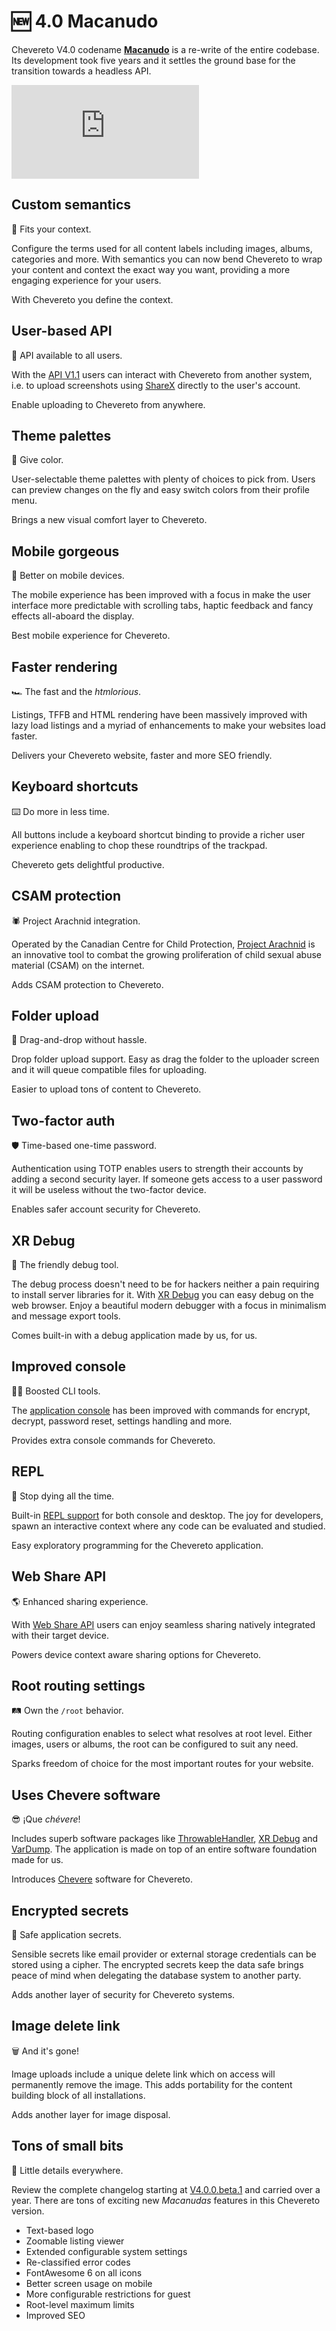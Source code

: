 # 🆕 4.0 Macanudo

Chevereto V4.0 codename [**Macanudo**](https://dle.rae.es/macanudo) is a re-write of the entire codebase. Its development took five years and it settles the ground base for the transition towards a headless API.

<div class="embed-responsive embed-responsive-16by9">
  <iframe class="embed-responsive-item m-0" src="https://www.youtube.com/embed/C-AZVuMEFMg" frameborder="0" allow="accelerometer; autoplay; clipboard-write; encrypted-media; gyroscope; picture-in-picture" allowfullscreen></iframe>
</div>

## Custom semantics

👑 Fits your context.

Configure the terms used for all content labels including images, albums, categories and more. With semantics you can now bend Chevereto to wrap your content and context the exact way you want, providing a more engaging experience for your users.

With Chevereto you define the context.

## User-based API

🎉 API available to all users.

With the [API V1.1](../../developer/api/api-v1.md) users can interact with Chevereto from another system, i.e. to upload screenshots using [ShareX](https://v4-user.chevereto.com/integrations/sharex.html) directly to the user's account.

Enable uploading to Chevereto from anywhere.

## Theme palettes

🎨 Give color.

User-selectable theme palettes with plenty of choices to pick from. Users can preview changes on the fly and easy switch colors from their profile menu.

Brings a new visual comfort layer to Chevereto.

## Mobile gorgeous

📱 Better on mobile devices.

The mobile experience has been improved with a focus in make the user interface more predictable with scrolling tabs, haptic feedback and fancy effects all-aboard the display.

Best mobile experience for Chevereto.

## Faster rendering

🏎 The fast and the *htmlorious*.

Listings, TFFB and HTML rendering have been massively improved with lazy load listings and a myriad of enhancements to make your websites load faster.

Delivers your Chevereto website, faster and more SEO friendly.

## Keyboard shortcuts

⌨️ Do more in less time.

All buttons include a keyboard shortcut binding to provide a richer user experience enabling to chop these roundtrips of the trackpad.

Chevereto gets delightful productive.

## CSAM protection

🕷 Project Arachnid integration.

Operated by the Canadian Centre for Child Protection, [Project Arachnid](https://projectarachnid.ca/en/) is an innovative tool to combat the growing proliferation of child sexual abuse material (CSAM) on the internet.

Adds CSAM protection to Chevereto.

## Folder upload

📂 Drag-and-drop without hassle.

Drop folder upload support. Easy as drag the folder to the uploader screen and it will queue compatible files for uploading.

Easier to upload tons of content to Chevereto.

## Two-factor auth

🛡 Time-based one-time password.

Authentication using TOTP enables users to strength their accounts by adding a second security layer. If someone gets access to a user password it will be useless without the two-factor device.

Enables safer account security for Chevereto.

## XR Debug

🐞 The friendly debug tool.

The debug process doesn't need to be for hackers neither a pain requiring to install server libraries for it. With [XR Debug](https://xr-docs.chevere.org/) you can easy debug on the web browser. Enjoy a beautiful modern debugger with a focus in minimalism and message export tools.

Comes built-in with a debug application made by us, for us.

## Improved console

👩‍💻 Boosted CLI tools.

The [application console](../../application/reference/cli.md) has been improved with commands for encrypt, decrypt, password reset, settings handling and more.

Provides extra console commands for Chevereto.

## REPL

💫 Stop dying all the time.

Built-in [REPL support](../../developer/how-to/repl.md) for both console and desktop. The joy for developers, spawn an interactive context where any code can be evaluated and studied.

Easy exploratory programming for the Chevereto application.

## Web Share API

🌎 Enhanced sharing experience.

With [Web Share API](https://developer.mozilla.org/en-US/docs/Web/API/Web_Share_API) users can enjoy seamless sharing natively integrated with their target device.

Powers device context aware sharing options for Chevereto.

## Root routing settings

🛤 Own the `/root` behavior.

Routing configuration enables to select what resolves at root level. Either images, users or albums, the root can be configured to suit any need.

Sparks freedom of choice for the most important routes for your website.

## Uses Chevere software

😎 ¡Que *chévere*!

Includes superb software packages like [ThrowableHandler](https://chevere.org/packages/throwable-handler.html), [XR Debug](https://chevere.org/packages/xr.html) and [VarDump](https://chevere.org/packages/var-dump.html). The application is made on top of an entire software foundation made for us.

Introduces [Chevere](https://chevere.org/) software for Chevereto.

## Encrypted secrets

🔐 Safe application secrets.

Sensible secrets like email provider or external storage credentials can be stored using a cipher. The encrypted secrets keep the data safe brings peace of mind when delegating the database system to another party.

Adds another layer of security for Chevereto systems.

## Image delete link

🗑 And it's gone!

Image uploads include a unique delete link which on access will permanently remove the image. This adds portability for the content building block of all installations.

Adds another layer for image disposal.

## Tons of small bits

💎 Little details everywhere.

Review the complete changelog starting at [V4.0.0.beta.1](https://releases.chevereto.com/4.X/4.0/4.0.0.beta.1.html) and carried over a year. There are tons of exciting new *Macanudas* features in this Chevereto version.

* Text-based logo
* Zoomable listing viewer
* Extended configurable system settings
* Re-classified error codes
* FontAwesome 6 on all icons
* Better screen usage on mobile
* More configurable restrictions for guest
* Root-level maximum limits
* Improved SEO
